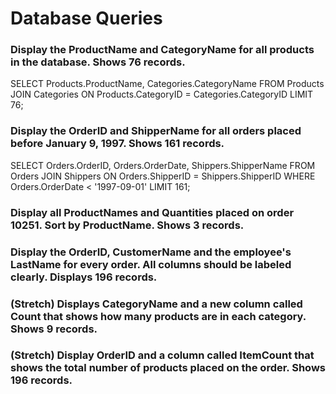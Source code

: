 # Database Queries

### Display the ProductName and CategoryName for all products in the database. Shows 76 records.
SELECT Products.ProductName, Categories.CategoryName
FROM Products JOIN Categories
ON Products.CategoryID = Categories.CategoryID LIMIT 76;

### Display the OrderID and ShipperName for all orders placed before January 9, 1997. Shows 161 records.
SELECT Orders.OrderID, Orders.OrderDate, Shippers.ShipperName
FROM Orders JOIN Shippers
ON Orders.ShipperID = Shippers.ShipperID
WHERE Orders.OrderDate < '1997-09-01' LIMIT 161;

### Display all ProductNames and Quantities placed on order 10251. Sort by ProductName. Shows 3 records.

### Display the OrderID, CustomerName and the employee's LastName for every order. All columns should be labeled clearly. Displays 196 records.

### (Stretch)  Displays CategoryName and a new column called Count that shows how many products are in each category. Shows 9 records.

### (Stretch) Display OrderID and a  column called ItemCount that shows the total number of products placed on the order. Shows 196 records.
